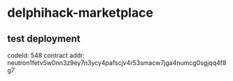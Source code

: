 # delphihack-marketplace

## test deployment

codeId: 548
contract addr: neutron1fetv5w0nn3z9ey7n3ycy4pafscjv4r53smacw7jga4numcg0sgjqq4f8g7
